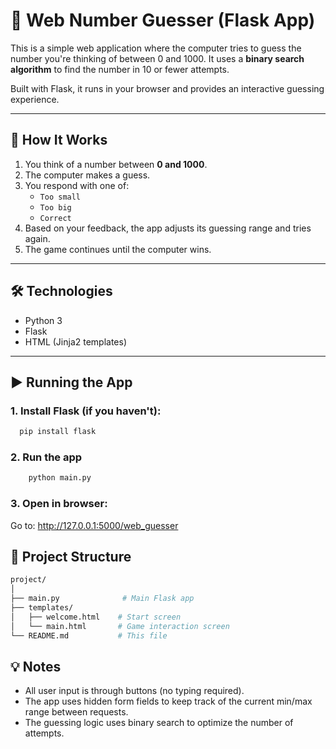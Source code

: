 # 🧠 Web Number Guesser (Flask App)

This is a simple web application where the computer tries to guess the number you're thinking of between 0 and 1000. It uses a **binary search algorithm** to find the number in 10 or fewer attempts.

Built with Flask, it runs in your browser and provides an interactive guessing experience.

---

## 🚀 How It Works

1. You think of a number between **0 and 1000**.
2. The computer makes a guess.
3. You respond with one of:
   - `Too small`
   - `Too big`
   - `Correct`
4. Based on your feedback, the app adjusts its guessing range and tries again.
5. The game continues until the computer wins.

---

## 🛠 Technologies

- Python 3
- Flask
- HTML (Jinja2 templates)

---

## ▶️ Running the App

### 1. Install Flask (if you haven't):

```bash
  pip install flask
```
### 2. Run the app
```bash
    python main.py
```

### 3. Open in browser:
Go to: http://127.0.0.1:5000/web_guesser

## 📁 Project Structure
```bash
project/
│
├── main.py              # Main Flask app
├── templates/
│   ├── welcome.html    # Start screen
│   └── main.html       # Game interaction screen
└── README.md           # This file
```

## 💡 Notes
- All user input is through buttons (no typing required).
- The app uses hidden form fields to keep track of the current min/max range between requests.
- The guessing logic uses binary search to optimize the number of attempts.